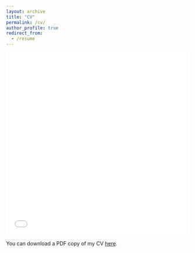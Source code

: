 ```yaml
---
layout: archive
title: "CV"
permalink: /cv/
author_profile: true
redirect_from:
  - /resume
---
```


<iframe src="/files/CV_Tao.pdf" width="100%" height="500" frameborder="no" border="0" marginwidth="0" marginheight="0"></iframe>

You can download a PDF copy of my CV [here](/files/CV_Tao.pdf).
